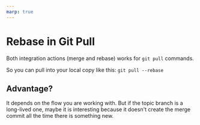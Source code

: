 ```yaml
---
marp: true
---
```


# Rebase in Git Pull

Both integration actions (merge and rebase) works for `git pull` commands.

So you can pull into your local copy like this: `git pull --rebase`

## Advantage?

It depends on the flow you are working with. But if the topic branch is a long-lived one, maybe it is interesting because it doesn't create the merge commit all the time there is something new.